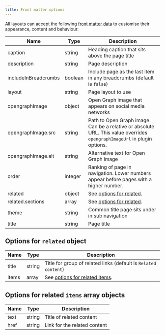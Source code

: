 ```yaml
---
title: Front matter options
---
```


All layouts can accept the following [front matter data](https://www.11ty.dev/docs/data-frontmatter/) to customise their appearance, content and behaviour:

| Name                 | Type    | Description                                                                                                              |
| -------------------- | ------- | ------------------------------------------------------------------------------------------------------------------------ |
| caption              | string  | Heading caption that sits above the page title                                                                           |
| description          | string  | Page description                                                                                                         |
| includeInBreadcrumbs | boolean | Include page as the last item in any breadcrumbs (default is `false`)                                                    |
| layout               | string  | Page layout to use                                                                                                       |
| opengraphImage       | object  | Open Graph image that appears on social media networks                                                                   |
| opengraphImage.src   | string  | Path to Open Graph image. Can be a relative or absolute URL. This value overrides `opengraphImageUrl` in plugin options. |
| opengraphImage.alt   | string  | Alternative text for Open Graph image                                                                                    |
| order                | integer | Ranking of page in navigation. Lower numbers appear before pages with a higher number.                                   |
| related              | object  | See [options for related](#options-for-related-object).                                                                  |
| related.sections     | array   | See [options for related](#options-for-related-object).                                                                  |
| theme                | string  | Common title page sits under in sub navigation                                                                           |
| title                | string  | Page title                                                                                                               |

## Options for `related` object

| Name  | Type   | Description                                                                |
| ----- | ------ | -------------------------------------------------------------------------- |
| title | string | Title for group of related links (default is `Related content`)            |
| items | array  | See [options for related items](#options-for-related-items-array-objects). |

## Options for related `items` array objects

| Name | Type   | Description                  |
| ---- | ------ | ---------------------------- |
| text | string | Title of related content     |
| href | string | Link for the related content |

